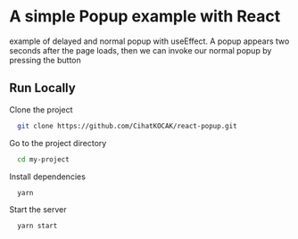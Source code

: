 
# A simple Popup example with React

example of delayed and normal popup with useEffect.
A popup appears two seconds after the page loads, then we can invoke our normal popup by pressing the button



## Run Locally

Clone the project

```bash
  git clone https://github.com/CihatKOCAK/react-popup.git
```

Go to the project directory

```bash
  cd my-project
```

Install dependencies

```bash
  yarn
```

Start the server

```bash
  yarn start
```

